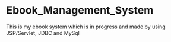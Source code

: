 # Ebook_Management_System
This is my ebook system which is in progress and made by using JSP/Servlet, JDBC and MySql
